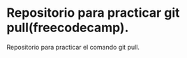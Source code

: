 # Repositorio para practicar git pull(freecodecamp).
Repositorio para practicar el comando git pull.
